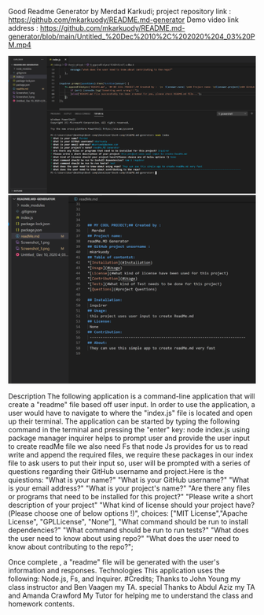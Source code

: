 Good Readme Generator by Merdad Karkudi;
project repository link : https://github.com/mkarkuody/README.md-generator
Demo video link address : https://github.com/mkarkuody/README.md-generator/blob/main/Untitled_%20Dec%2010%2C%202020%204_03%20PM.mp4

<img src="Screenshot_3.png">

<img src="Screenshot_1.png">

Description
The following application is a command-line application that will create a "readme" file based off user input. In order to use the application, a user would have to navigate to where the "index.js" file is located and open up their terminal. The application can be started by typing the following command in the terminal and pressing the "enter" key:
node index.js
using package manager inquirer helps to prompt user and provide the user input to create readMe file we also need Fs that node Js provides for us to read write and append the required files, we require these packages in our index file to ask users to put their input so, user will be prompted with a series of questions regarding their GitHub username and project.Here is the quiestions: 
"What is your name?"
"What is your GitHub username?"
"What is your email address?"
"What is your project's name?"
"Are there any files or programs that need to be installed for this project?"
"Please write a short description of your project"
"What kind of license should your project have?(Please choose one of below options !)",
        choices: ["MIT License","Apache License", "GPLLicense", "None"],
"What command should be run to install dependencies?"
"What command should be run to run tests?"
"What does the user need to know about using repo?"
"What does the user need to know about contributing to the repo?";

Once complete , a "readme" file will be generated with the user's information and responses.
Technologies
This application uses the following: Node.js, Fs, and Inquirer.
#Credits;
 Thanks to John Young my class instructor and Ben Vaagen my TA. special Thanks to Abdul Aziz my TA and Amanda Crawford My Tutor for helping me to understand the class and homework contents.
